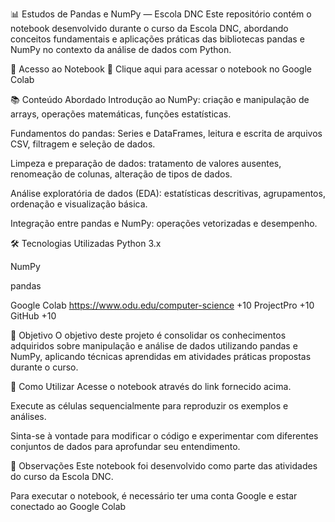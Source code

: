 📊 Estudos de Pandas e NumPy — Escola DNC
Este repositório contém o notebook desenvolvido durante o curso da Escola DNC, abordando conceitos fundamentais e aplicações práticas das bibliotecas pandas e NumPy no contexto da análise de dados com Python.

📁 Acesso ao Notebook
🔗 Clique aqui para acessar o notebook no Google Colab

📚 Conteúdo Abordado
Introdução ao NumPy: criação e manipulação de arrays, operações matemáticas, funções estatísticas.

Fundamentos do pandas: Series e DataFrames, leitura e escrita de arquivos CSV, filtragem e seleção de dados.

Limpeza e preparação de dados: tratamento de valores ausentes, renomeação de colunas, alteração de tipos de dados.

Análise exploratória de dados (EDA): estatísticas descritivas, agrupamentos, ordenação e visualização básica.

Integração entre pandas e NumPy: operações vetorizadas e desempenho.

🛠️ Tecnologias Utilizadas
Python 3.x

NumPy

pandas

Google Colab
https://www.odu.edu/computer-science
+10
ProjectPro
+10
GitHub
+10

🎯 Objetivo
O objetivo deste projeto é consolidar os conhecimentos adquiridos sobre manipulação e análise de dados utilizando pandas e NumPy, aplicando técnicas aprendidas em atividades práticas propostas durante o curso.

🚀 Como Utilizar
Acesse o notebook através do link fornecido acima.

Execute as células sequencialmente para reproduzir os exemplos e análises.

Sinta-se à vontade para modificar o código e experimentar com diferentes conjuntos de dados para aprofundar seu entendimento.

📌 Observações
Este notebook foi desenvolvido como parte das atividades do curso da Escola DNC.

Para executar o notebook, é necessário ter uma conta Google e estar conectado ao Google Colab
